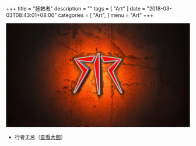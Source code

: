 +++
title = "拯救者"
description = ""
tags = [
    "Art"
]
date = "2018-03-03T08:43:01+08:00"
categories = [
    "Art",
]
menu = "Art"
+++

[![图片加载中...使用支持Webp的浏览器可以加速查看](/images/post/20180303084300.webp)](/images/post/20180303084300.jpg "点击查看大图")  
<!--more-->

*  行者无忌（[查看大图](/images/post/20180303084300.webp "webp格式图片")）

